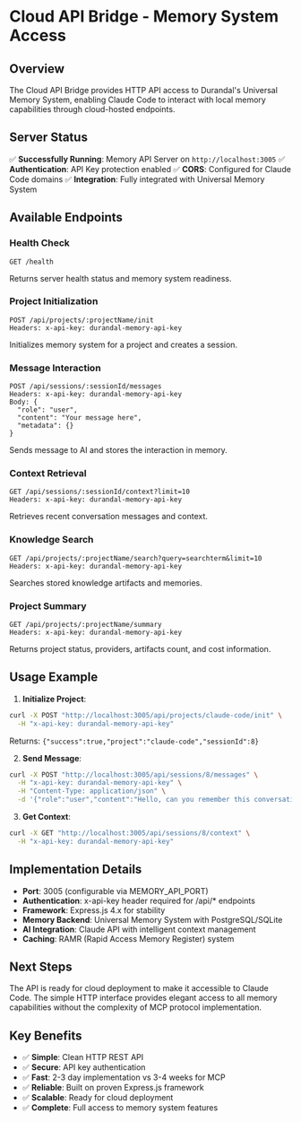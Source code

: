 # Cloud API Bridge - Memory System Access

## Overview

The Cloud API Bridge provides HTTP API access to Durandal's Universal Memory System, enabling Claude Code to interact with local memory capabilities through cloud-hosted endpoints.

## Server Status

✅ **Successfully Running**: Memory API Server on `http://localhost:3005`
✅ **Authentication**: API Key protection enabled
✅ **CORS**: Configured for Claude Code domains
✅ **Integration**: Fully integrated with Universal Memory System

## Available Endpoints

### Health Check
```
GET /health
```
Returns server health status and memory system readiness.

### Project Initialization
```
POST /api/projects/:projectName/init
Headers: x-api-key: durandal-memory-api-key
```
Initializes memory system for a project and creates a session.

### Message Interaction
```
POST /api/sessions/:sessionId/messages
Headers: x-api-key: durandal-memory-api-key
Body: {
  "role": "user",
  "content": "Your message here",
  "metadata": {}
}
```
Sends message to AI and stores the interaction in memory.

### Context Retrieval
```
GET /api/sessions/:sessionId/context?limit=10
Headers: x-api-key: durandal-memory-api-key
```
Retrieves recent conversation messages and context.

### Knowledge Search
```
GET /api/projects/:projectName/search?query=searchterm&limit=10
Headers: x-api-key: durandal-memory-api-key
```
Searches stored knowledge artifacts and memories.

### Project Summary
```
GET /api/projects/:projectName/summary
Headers: x-api-key: durandal-memory-api-key
```
Returns project status, providers, artifacts count, and cost information.

## Usage Example

1. **Initialize Project**:
```bash
curl -X POST "http://localhost:3005/api/projects/claude-code/init" \
  -H "x-api-key: durandal-memory-api-key"
```
Returns: `{"success":true,"project":"claude-code","sessionId":8}`

2. **Send Message**:
```bash
curl -X POST "http://localhost:3005/api/sessions/8/messages" \
  -H "x-api-key: durandal-memory-api-key" \
  -H "Content-Type: application/json" \
  -d '{"role":"user","content":"Hello, can you remember this conversation?"}'
```

3. **Get Context**:
```bash
curl -X GET "http://localhost:3005/api/sessions/8/context" \
  -H "x-api-key: durandal-memory-api-key"
```

## Implementation Details

- **Port**: 3005 (configurable via MEMORY_API_PORT)
- **Authentication**: x-api-key header required for /api/* endpoints
- **Framework**: Express.js 4.x for stability
- **Memory Backend**: Universal Memory System with PostgreSQL/SQLite
- **AI Integration**: Claude API with intelligent context management
- **Caching**: RAMR (Rapid Access Memory Register) system

## Next Steps

The API is ready for cloud deployment to make it accessible to Claude Code. The simple HTTP interface provides elegant access to all memory capabilities without the complexity of MCP protocol implementation.

## Key Benefits

- ✅ **Simple**: Clean HTTP REST API
- ✅ **Secure**: API key authentication
- ✅ **Fast**: 2-3 day implementation vs 3-4 weeks for MCP
- ✅ **Reliable**: Built on proven Express.js framework
- ✅ **Scalable**: Ready for cloud deployment
- ✅ **Complete**: Full access to memory system features